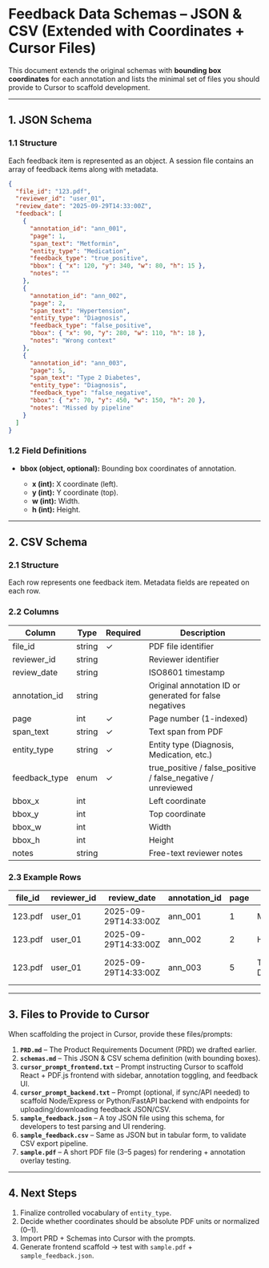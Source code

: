 # Feedback Data Schemas – JSON & CSV (Extended with Coordinates + Cursor Files)

This document extends the original schemas with **bounding box coordinates** for each annotation and lists the minimal set of files you should provide to Cursor to scaffold development.

---

## 1. JSON Schema

### 1.1 Structure

Each feedback item is represented as an object. A session file contains an array of feedback items along with metadata.

```json
{
  "file_id": "123.pdf",
  "reviewer_id": "user_01",
  "review_date": "2025-09-29T14:33:00Z",
  "feedback": [
    {
      "annotation_id": "ann_001",
      "page": 1,
      "span_text": "Metformin",
      "entity_type": "Medication",
      "feedback_type": "true_positive",
      "bbox": { "x": 120, "y": 340, "w": 80, "h": 15 },
      "notes": ""
    },
    {
      "annotation_id": "ann_002",
      "page": 2,
      "span_text": "Hypertension",
      "entity_type": "Diagnosis",
      "feedback_type": "false_positive",
      "bbox": { "x": 90, "y": 280, "w": 110, "h": 18 },
      "notes": "Wrong context"
    },
    {
      "annotation_id": "ann_003",
      "page": 5,
      "span_text": "Type 2 Diabetes",
      "entity_type": "Diagnosis",
      "feedback_type": "false_negative",
      "bbox": { "x": 70, "y": 450, "w": 150, "h": 20 },
      "notes": "Missed by pipeline"
    }
  ]
}
```

### 1.2 Field Definitions

* **bbox (object, optional):** Bounding box coordinates of annotation.

  * **x (int):** X coordinate (left).
  * **y (int):** Y coordinate (top).
  * **w (int):** Width.
  * **h (int):** Height.

---

## 2. CSV Schema

### 2.1 Structure

Each row represents one feedback item. Metadata fields are repeated on each row.

### 2.2 Columns

| Column        | Type   | Required | Description                                                  |
| ------------- | ------ | -------- | ------------------------------------------------------------ |
| file_id       | string | ✓        | PDF file identifier                                          |
| reviewer_id   | string |          | Reviewer identifier                                          |
| review_date   | string |          | ISO8601 timestamp                                            |
| annotation_id | string |          | Original annotation ID or generated for false negatives      |
| page          | int    | ✓        | Page number (1-indexed)                                      |
| span_text     | string | ✓        | Text span from PDF                                           |
| entity_type   | string | ✓        | Entity type (Diagnosis, Medication, etc.)                    |
| feedback_type | enum   | ✓        | true_positive / false_positive / false_negative / unreviewed |
| bbox_x        | int    |          | Left coordinate                                              |
| bbox_y        | int    |          | Top coordinate                                               |
| bbox_w        | int    |          | Width                                                        |
| bbox_h        | int    |          | Height                                                       |
| notes         | string |          | Free-text reviewer notes                                     |

### 2.3 Example Rows

| file_id | reviewer_id | review_date          | annotation_id | page | span_text       | entity_type | feedback_type  | bbox_x | bbox_y | bbox_w | bbox_h | notes              |
| ------- | ----------- | -------------------- | ------------- | ---- | --------------- | ----------- | -------------- | ------ | ------ | ------ | ------ | ------------------ |
| 123.pdf | user_01     | 2025-09-29T14:33:00Z | ann_001       | 1    | Metformin       | Medication  | true_positive  | 120    | 340    | 80     | 15     |                    |
| 123.pdf | user_01     | 2025-09-29T14:33:00Z | ann_002       | 2    | Hypertension    | Diagnosis   | false_positive | 90     | 280    | 110    | 18     | Wrong context      |
| 123.pdf | user_01     | 2025-09-29T14:33:00Z | ann_003       | 5    | Type 2 Diabetes | Diagnosis   | false_negative | 70     | 450    | 150    | 20     | Missed by pipeline |

---

## 3. Files to Provide to Cursor

When scaffolding the project in Cursor, provide these files/prompts:

1. **`PRD.md`** – The Product Requirements Document (PRD) we drafted earlier.
2. **`schemas.md`** – This JSON & CSV schema definition (with bounding boxes).
3. **`cursor_prompt_frontend.txt`** – Prompt instructing Cursor to scaffold React + PDF.js frontend with sidebar, annotation toggling, and feedback UI.
4. **`cursor_prompt_backend.txt`** – Prompt (optional, if sync/API needed) to scaffold Node/Express or Python/FastAPI backend with endpoints for uploading/downloading feedback JSON/CSV.
5. **`sample_feedback.json`** – A toy JSON file using this schema, for developers to test parsing and UI rendering.
6. **`sample_feedback.csv`** – Same as JSON but in tabular form, to validate CSV export pipeline.
7. **`sample.pdf`** – A short PDF file (3–5 pages) for rendering + annotation overlay testing.

---

## 4. Next Steps

1. Finalize controlled vocabulary of `entity_type`.
2. Decide whether coordinates should be absolute PDF units or normalized (0–1).
3. Import PRD + Schemas into Cursor with the prompts.
4. Generate frontend scaffold → test with `sample.pdf` + `sample_feedback.json`.
